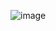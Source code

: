 ![image](https://user-images.githubusercontent.com/89839783/188322339-b126ea1f-4eb8-488a-8f28-53b58e44fdc3.png)

